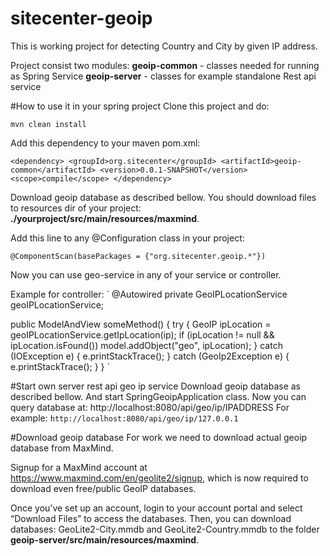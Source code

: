 # sitecenter-geoip
This is working project for detecting Country and City by given IP address.

Project consist two modules:
**geoip-common** - classes needed for running as Spring Service
**geoip-server** - classes for example standalone Rest api service


#How to use it in your spring project
Clone this project and do:

`mvn clean install`

Add this dependency to your maven pom.xml:

`<dependency>
<groupId>org.sitecenter</groupId>
<artifactId>geoip-common</artifactId>
<version>0.0.1-SNAPSHOT</version>
<scope>compile</scope>
</dependency>`

Download geoip database as described bellow. You should download files to resources dir of your project:
**./yourproject/src/main/resources/maxmind**.

Add this line to any @Configuration class in your project:

`@ComponentScan(basePackages = {"org.sitecenter.geoip.*"})`

Now you can use geo-service in any of your service or controller.

Example for controller:
`
    @Autowired
    private GeoIPLocationService geoIPLocationService;

public ModelAndView someMethod() {
    try {
        GeoIP ipLocation = geoIPLocationService.getIpLocation(ip);
        if (ipLocation != null && ipLocation.isFound()) 
            model.addObject("geo", ipLocation);
    } catch (IOException e) {
        e.printStackTrace();
    } catch (GeoIp2Exception e) {
        e.printStackTrace();
    }
}
`

#Start own server rest api geo ip service
Download geoip database as described bellow.
And start SpringGeoipApplication class. 
Now you can query database at: http://localhost:8080/api/geo/ip/IPADDRESS
For example:
`http://localhost:8080/api/geo/ip/127.0.0.1`



#Download geoip database
For work we need to download actual geoip database from MaxMind.

Signup for a MaxMind account at https://www.maxmind.com/en/geolite2/signup, which is now required to download even free/public GeoIP databases.

Once you’ve set up an account, login to your account portal and select “Download Files” to access the databases.
Then, you can download databases: GeoLite2-City.mmdb and GeoLite2-Country.mmdb to the folder **geoip-server/src/main/resources/maxmind**.
